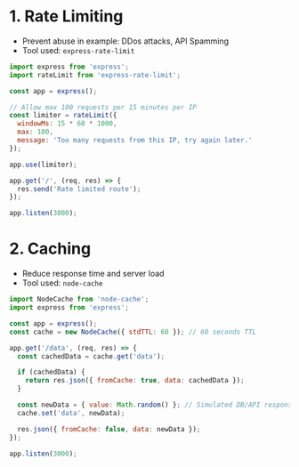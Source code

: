 # 1. Rate Limiting
- Prevent abuse in example: DDos attacks, API Spamming
- Tool used: `express-rate-limit`

``` js
import express from 'express';
import rateLimit from 'express-rate-limit';

const app = express();

// Allow max 100 requests per 15 minutes per IP
const limiter = rateLimit({
  windowMs: 15 * 60 * 1000,
  max: 100,
  message: 'Too many requests from this IP, try again later.'
});

app.use(limiter);

app.get('/', (req, res) => {
  res.send('Rate limited route');
});

app.listen(3000);
```

# 2. Caching
- Reduce response time and server load
- Tool used: `node-cache`

``` js
import NodeCache from 'node-cache';
import express from 'express';

const app = express();
const cache = new NodeCache({ stdTTL: 60 }); // 60 seconds TTL

app.get('/data', (req, res) => {
  const cachedData = cache.get('data');

  if (cachedData) {
    return res.json({ fromCache: true, data: cachedData });
  }

  const newData = { value: Math.random() }; // Simulated DB/API response
  cache.set('data', newData);

  res.json({ fromCache: false, data: newData });
});

app.listen(3000);

```